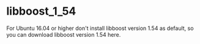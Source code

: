 # libboost_1_54
For Ubuntu 16.04 or higher don't install libboost version 1.54 as default,
so you can download libboost version 1.54 here.
